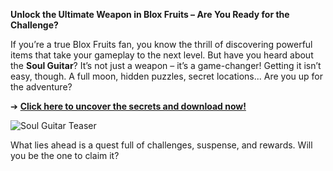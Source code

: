 **Unlock the Ultimate Weapon in Blox Fruits – Are You Ready for the Challenge?**  

If you’re a true Blox Fruits fan, you know the thrill of discovering powerful items that take your gameplay to the next level. But have you heard about the **Soul Guitar**? It’s not just a weapon – it’s a game-changer! Getting it isn’t easy, though. A full moon, hidden puzzles, secret locations... Are you up for the adventure?  

➔ **[Click here to uncover the secrets and download now!](https://bom.so/ZKO28a)**  

![Soul Guitar Teaser](https://scriptrst.com/wp-content/uploads/2025/01/1.png)  

What lies ahead is a quest full of challenges, suspense, and rewards. Will you be the one to claim it?
